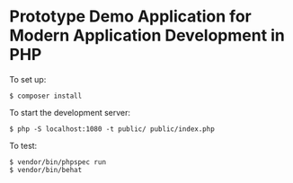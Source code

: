 Prototype Demo Application for Modern Application Development in PHP
=====================================================================

To set up:

```
$ composer install
```

To start the development server:

```
$ php -S localhost:1080 -t public/ public/index.php
```

To test:

```
$ vendor/bin/phpspec run
$ vendor/bin/behat
```
